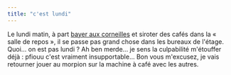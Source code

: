 ```yaml
---
title: "c'est lundi"
---
```


Le lundi matin, à part [bayer aux
corneilles](http://mapage.noos.fr/lesaviezvous/bm/bababa.htm) et siroter des
cafés dans la « salle de repos », il se passe pas grand chose dans les bureaux
de l'étage. Quoi... on est pas lundi ? Ah ben merde... je sens la culpabilité
m'étouffer déjà : pfiouu c'est vraiment insupportable... Bon vous m'excusez,
je vais retourner jouer au morpion sur la machine à café avec les autres.

